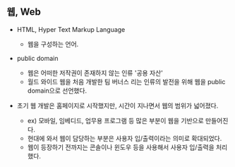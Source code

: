 ## 웹, Web

* HTML, Hyper Text Markup Language
    * 웹을 구성하는 언어.
* public domain
    * 웹은 어떠한 저작권이 존재하지 않는 인류 '공용 자산'
    * 월드 와이드 웹을 처음 개발한 팀 버너스 리는 인류의 발전을 위해 웹을 public domain으로 선언했다.


* 초기 웹 개발은 홈페이지로 시작했지만, 시간이 지나면서 웹의 범위가 넓어졌다.
    * ex) 모바일, 임베디드, 업무용 프로그램 등 많은 부분이 웹을 기반으로 만들어진다.
    * 현대에 와서 웹이 담당하는 부분은 사용자 입/출력이라는 의미로 확대되었다. 
    * 웹이 등장하기 전까지는 콘솔이나 윈도우 등을 사용해서 사용자 입/출력을 처리했다.
    